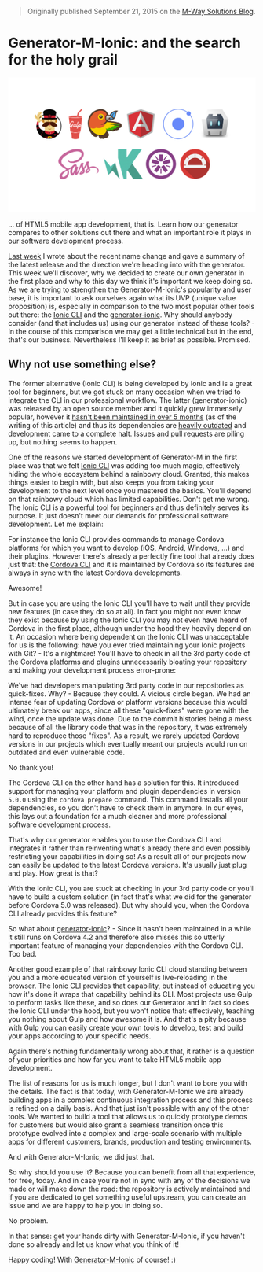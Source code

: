 > Originally published September 21, 2015 on the [M-Way Solutions Blog](http://blog.mwaysolutions.com/2015/09/21/generator-m-ionic-and-the-search-for-the-holy-grail/).


# Generator-M-Ionic: and the search for the holy grail

![image](img/header.jpg)

... of HTML5 mobile app development, that is. Learn how our generator compares to other solutions out there and what an important role it plays in our software development process.

[Last week](https://github.com/mwaylabs/generator-m-ionic/wiki/Name-Change) I wrote about the recent name change and gave a summary of the latest release and the direction we're heading into with the generator. This week we'll discover, why we decided to create our own generator in the first place and why to this day we think it's important we keep doing so. As we are trying to strengthen the Generator-M-Ionic's popularity and user base, it is important to ask ourselves again what its UVP (unique value proposition) is, especially in comparison to the two most popular other tools out there: the [Ionic CLI](http://ionicframework.com/getting-started/) and the [generator-ionic](https://github.com/diegonetto/generator-ionic). Why should anybody consider (and that includes us) using our generator instead of these tools? - In the course of this comparison we may get a little technical but in the end, that's our business. Nevertheless I'll keep it as brief as possible. Promised.

## Why not use something else?
The former alternative (Ionic CLI) is being developed by Ionic and is a great tool for beginners, but we got stuck on many occasion when we tried to integrate the CLI in our professional workflow. The latter (generator-ionic) was released by an open source member and it quickly grew immensely popular, however it [hasn't been maintained in over 5 months](https://github.com/diegonetto/generator-ionic/commits/master) (as of the writing of this article) and thus its dependencies are [heavily outdated](https://github.com/diegonetto/generator-ionic/blob/master/package.json#L30) and development came to a complete halt. Issues and pull requests are piling up, but nothing seems to happen.

One of the reasons we started development of Generator-M in the first place was that we felt [Ionic CLI](http://ionicframework.com/getting-started/) was adding too much magic, effectively hiding the whole ecosystem behind a rainbowy cloud. Granted, this makes things easier to begin with, but also keeps you from taking your development to the next level once you mastered the basics. You'll depend on that rainbowy cloud which has limited capabilities. Don't get me wrong. The Ionic CLI is a powerful tool for beginners and thus definitely serves its purpose. It just doesn't meet our demands for professional software development. Let me explain:

For instance the Ionic CLI provides commands to manage Cordova platforms for which you want to develop (iOS, Android, Windows, ...) and their plugins. However there's already a perfectly fine tool that already does just that: the [Cordova CLI](https://cordova.apache.org/docs/en/edge/guide_cli_index.md.html#The%20Command-Line%20Interface) and it is maintained by Cordova so its features are always in sync with the latest Cordova developments.

Awesome!

But in case you are using the Ionic CLI you'll have to wait until they provide new features (in case they do so at all). In fact you might not even know they exist because by using the Ionic CLI you may not even have heard of Cordova in the first place, although under the hood they heavily depend on it. An occasion where being dependent on the Ionic CLI was unacceptable for us is the following: have you ever tried maintaining your Ionic projects with Git? - It's a nightmare!  You'll have to check in all the 3rd party code of the Cordova platforms and plugins unnecessarily bloating your repository and making your development process error-prone:

We've had developers manipulating 3rd party code in our repositories as quick-fixes. Why? - Because they could. A vicious circle began. We had an intense fear of updating Cordova or platform versions because this would ultimately break our apps, since all these "quick-fixes" were gone with the wind, once the update was done. Due to the commit histories being a mess because of all the library code that was in the repository, it was extremely hard to reproduce those "fixes". As a result, we rarely updated Cordova versions in our projects which eventually meant our projects would run on outdated and even vulnerable code.

No thank you!

The Cordova CLI on the other hand has a solution for this. It introduced support for managing your platform and plugin dependencies in version `5.0.0` using the `cordova prepare` command. This command installs all your dependencies, so you don't have to check them in anymore. In our eyes, this lays out a foundation for a much cleaner and more professional software development process.

That's why our generator enables you to use the Cordova CLI and integrates it  rather than reinventing what's already there and even possibly restricting your capabilities in doing so! As a result all of our projects now can easily be updated to the latest Cordova versions. It's usually just plug and play. How great is that?

With the Ionic CLI, you are stuck at checking in your 3rd party code or you'll have to build a custom solution (in fact that's what we did for the generator before Cordova 5.0 was released). But why should you, when the Cordova CLI already provides this feature?

So what about [generator-ionic](https://github.com/diegonetto/generator-ionic)? - Since it hasn't been maintained in a while it still runs on Cordova 4.2 and therefore also misses this so utterly important feature of managing your dependencies with the Cordova CLI. Too bad.

Another good example of that rainbowy Ionic CLI cloud standing between you and a more educated version of yourself is live-reloading in the browser. The Ionic CLI provides that capability, but instead of educating you how it's done it wraps that capability behind its CLI. Most projects use Gulp to perform tasks like these, and so does our Generator and in fact so does the Ionic CLI under the hood, but you won't notice that: effectively, teaching you nothing about Gulp and how awesome it is. And that's a pity because with Gulp you can easily create your own tools to develop, test and build your apps according to your specific needs.

Again there's nothing fundamentally wrong about that, it rather is a question of your priorities and how far you want to take HTML5 mobile app development.

The list of reasons for us is much longer, but I don't want to bore you with the details. The fact is that today, with Generator-M-Ionic we are already building apps in a complex continuous integration process and this process is refined on a daily basis. And that just isn't possible with any of the other tools. We wanted to build a tool that allows us to quickly prototype demos for customers but would also grant a seamless transition once this prototype evolved into a complex and large-scale scenario with multiple apps for different customers, brands, production and testing environments.

And with Generator-M-Ionic, we did just that.

So why should you use it? Because you can benefit from all that experience, for free, today. And in case you're not in sync with any of the decisions we made or will make down the road: the repository is actively maintained and if you are dedicated to get something useful upstream, you can create an issue and we are happy to help you in doing so.

No problem.

In that sense: get your hands dirty with Generator-M-Ionic, if you haven't done so already and let us know what you think of it!

Happy coding!
With [Generator-M-Ionic](https://github.com/mwaylabs/generator-m-ionic) of course! :)
